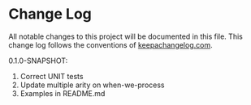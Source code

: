 # Change Log
All notable changes to this project will be documented in this file. This change log follows the conventions of [keepachangelog.com](http://keepachangelog.com/).

0.1.0-SNAPSHOT: 
1. Correct UNIT tests
2. Update multiple arity on when-we-process
3. Examples in README.md
